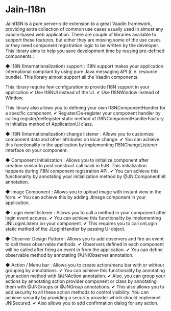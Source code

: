 Jain-I18n
=========

JainI18N is a pure server-side extension to a great Vaadin framework, providing extra collection of common use cases usually used in almost any vaadin-based web application. There are couple of libraries available to support these features, but either they are missing some of the use cases or they need component registration logic to be written by the developer. This library aims to help you save development time by reusing pre-defined components :

◆ I18N (Internationalization) support :
	I18N support makes your application international compliant by using pure Java messaging API (i. e.  resource bundle). This library almost support all the Vaadin components.  

This library require few configuration to provide I18N support in your application
✔ Use I18NUI instead of the UI.
✔ Use I18NWindow instead of Window.
	
This library also allows you to defining your own I18NComponentHandler for a specific component.
✔ Register/De-register your component handler by calling register/deRegister static method of I18NComponentHandlerFactory in initialize method of ApplicationUI class.

◆ I18N (Internationalization) change listener : 
	Allows you to customize component data and other attributes on local change.
✔ You can achieve this functionality in the application by implementing I18NChangeListener  interface on your component.

◆ Component Initialization :
	Allows you to initialize component after creation similar to post construct call back in EJB. This initialization happens during I18N component registration API.
✔ You can achieve this functionality by annotating your initialization method by @JNIComponentInit annotation.

◆ Image Component :
	Allows you to upload image with instant view in the form.
✔ You can achieve this by adding JImage component in your application.

◆ Login event listener :
	Allows you to call a method in your component after login event accures.
✔ You can achieve this functionality by implementing JNILoginListenr on your component.
✔ This requires you to call onLogin static method of the JLoginHandler by passing UI object.

◆ Observer Design Pattern :
	Allows you to add observers and fire an event to call these observable methods.
✔ Observers defined in each component will be called after firing an event in from the application.
✔ You can define observable method by annotating @JNIObserver annotation.

◆ Action / Menu bar :
	Allows you to create action/menu bar with or without grouping by annotations.
✔ You can achieve this functionality by annotating your action method with @JNAction annotation.
✔ Also, you can group your actions by annotating  action provider component or class by annotating them with @JNGroups or @JNGroup annotations.
✔ This also allows you to add security to all these action methods to control visibility. You can achieve security by providing a security provider which should implemnet JNISecured.
✔ Also allows you to add confirmation dialog for any action.
